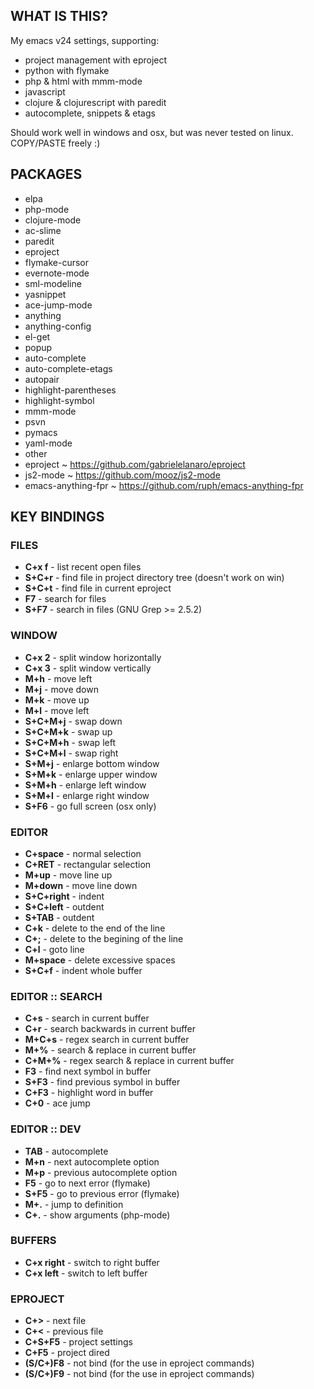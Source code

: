 WHAT IS THIS?
-------------
My emacs v24 settings, supporting:

- project management with eproject
- python with flymake
- php & html with mmm-mode
- javascript
- clojure & clojurescript with paredit
- autocomplete, snippets & etags

Should work well in windows and osx, but was never tested on linux. COPY/PASTE freely :)


PACKAGES
--------
- elpa
 - php-mode
 - clojure-mode
 - ac-slime
 - paredit
 - eproject
 - flymake-cursor
 - evernote-mode
 - sml-modeline
 - yasnippet
 - ace-jump-mode
 - anything
 - anything-config
- el-get
 - popup
 - auto-complete
 - auto-complete-etags
 - autopair
 - highlight-parentheses
 - highlight-symbol
 - mmm-mode
 - psvn
 - pymacs
 - yaml-mode
- other
 - eproject ~ https://github.com/gabrielelanaro/eproject
 - js2-mode ~ https://github.com/mooz/js2-mode
 - emacs-anything-fpr ~ https://github.com/ruph/emacs-anything-fpr


KEY BINDINGS
------------


### FILES ###
* **C+x f** - list recent open files
* **S+C+r** - find file in project directory tree (doesn't work on win)
* **S+C+t** - find file in current eproject
* **F7**    - search for files
* **S+F7**  - search in files (GNU Grep >= 2.5.2)


### WINDOW ###
* **C+x 2** - split window horizontally
* **C+x 3** - split window vertically
* **M+h**   - move left
* **M+j**   - move down
* **M+k**   - move up
* **M+l**   - move left
* **S+C+M+j** - swap down
* **S+C+M+k** - swap up
* **S+C+M+h** - swap left
* **S+C+M+l** - swap right
* **S+M+j**   - enlarge bottom window
* **S+M+k**   - enlarge upper window
* **S+M+h**   - enlarge left window
* **S+M+l**   - enlarge right window
* **S+F6**  - go full screen (osx only)


### EDITOR ###
* **C+space**   - normal selection
* **C+RET**     - rectangular selection
* **M+up**      - move line up
* **M+down**    - move line down
* **S+C+right** - indent
* **S+C+left**  - outdent
* **S+TAB**     - outdent
* **C+k**       - delete to the end of the line
* **C+;**       - delete to the begining of the line
* **C+l**       - goto line
* **M+space**   - delete excessive spaces
* **S+C+f**     - indent whole buffer


### EDITOR :: SEARCH ###
* **C+s**   - search in current buffer
* **C+r**   - search backwards in current buffer
* **M+C+s** - regex search in current buffer
* **M+%**   - search & replace in current buffer
* **C+M+%** - regex search & replace in current buffer
* **F3**    - find next symbol in buffer
* **S+F3**  - find previous symbol in buffer
* **C+F3**  - highlight word in buffer
* **C+0**   - ace jump


### EDITOR :: DEV ###
* **TAB**   - autocomplete
* **M+n**   - next autocomplete option
* **M+p**   - previous autocomplete option
* **F5**    - go to next error (flymake)
* **S+F5**  - go to previous error (flymake)
* **M+.**   - jump to definition 
* **C+.**   - show arguments (php-mode)


### BUFFERS ###
* **C+x right** - switch to right buffer
* **C+x left**  - switch to left buffer


### EPROJECT ###
* **C+>**       - next file
* **C+<**       - previous file
* **C+S+F5**    - project settings
* **C+F5**      - project dired
* **(S/C+)F8**  - not bind (for the use in eproject commands)
* **(S/C+)F9**  - not bind (for the use in eproject commands)
